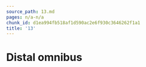 ```yaml
---
source_path: 13.md
pages: n/a-n/a
chunk_id: d1ea994fb518af1d590ac2e6f930c3646262f1a1
title: '13'
---
```

# Distal omnibus
